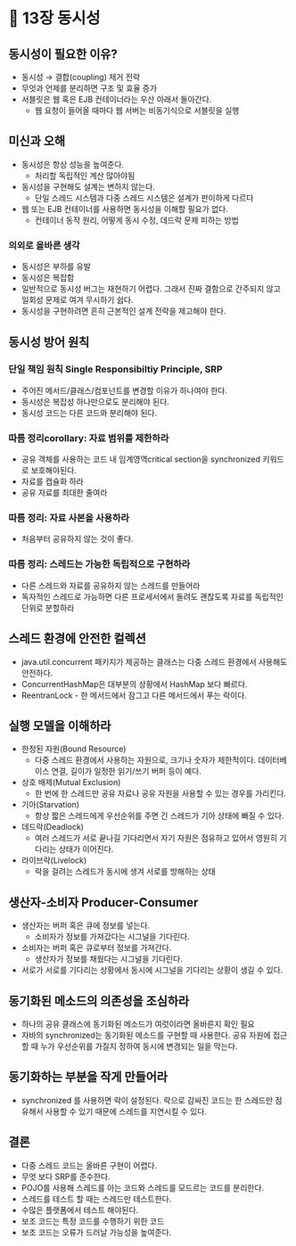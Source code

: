 # 🤭 13장 동시성

## 동시성이 필요한 이유?

- 동시성 → 결합(coupling) 제거 전략
- 무엇과 언제를 분리하면 구조 및 효율 증가
- 서블릿은 웹 혹은 EJB 컨테이너라는 우산  아래서 돌아간다.
    - 웹 요청이 들어올 때마다 웹 서버는 비동기식으로 서블릿을 실행
    

## 미신과 오해

- 동시성은 항상 성능을 높여준다.
    - 처리할 독립적인 계산 많아야됨
- 동시성을 구현해도 설계는 변하지 않는다.
    - 단일 스레드 시스템과 다중 스레드 시스템은 설계가 판이하게 다르다
- 웹 또는 EJB 컨테이너를 사용하면 동시성을 이해할 필요가 없다.
    - 컨테이너 동작 원리, 어떻게 동시 수정, 데드락 문제 피하는 방법

### 의외로 올바른 생각

- 동시성은 부하를 유발
- 동시성은 복잡함
- 일반적으로 동시성 버그는 재현하기 어렵다. 그래서 진짜 결함으로 간주되지 않고 일회성 문제로 여겨 무시하기 쉽다.
- 동시성을 구현하려면 흔히 근본적인 설계 전략을 제고해야 한다.

## 동시성 방어 원칙

### 단일 책임 원칙 Single Responsibiltiy Principle, SRP

- 주어진 메서드/클래스/컴포넌트를 변경할 이유가 하나여야 한다.
- 동시성은 복잡성 하나만으로도 분리해야 된다.
- 동시성 코드는 다른 코드와 분리해야 된다.

### 따름 정리corollary: 자료 범위를 제한하라

- 공유 객체를 사용하는 코드 내 임계영역critical section을 synchronized 키워드로 보호해야된다.
- 자료를 캡슐화 하라
- 공유 자료를 최대한 줄여라

### 따름 정리: 자료 사본을 사용하라

- 처음부터 공유하지 않는 것이 좋다.

### 따름 정리: 스레드는 가능한 독립적으로 구현하라

- 다른 스레드와 자료를 공유하지 않는 스레드를 만들어라
- 독자적인 스레드로 가능하면 다른 프로세서에서 돌려도 괜찮도록 자료를 독립적인 단위로 분할하라

## 스레드 환경에 안전한 컬렉션

- java.util.concurrent 패키지가 제공하는 클래스는 다중 스레드 환경에서 사용해도 안전하다.
- ConcurrentHashMap은 대부분의 상황에서 HashMap 보다 빠르다.
- ReentranLock - 한 메서드에서 잠그고 다른 메서드에서 푸는 락이다.

## 실행 모델을 이해하라

- 한정된 자원(Bound Resource)
    - 다중 스레드 환경에서 사용하는 자원으로, 크기나 숫자가 제한적이다. 데이터베이스 연결, 길이가 일정한 읽기/쓰기 버퍼 등이 예다.
- 상호 배제(Mutual Exclusion)
    - 한 번에 한 스레드만 공유 자료나 공유 자원을 사용할 수 있는 경우를 가리킨다.
- 기아(Starvation)
    - 항상 짧은 스레드에게 우선순위를 주면 긴 스레드가 기아 상태에 빠질 수 있다.
- 데드락(Deadlock)
    - 여러 스레드가 서로 끝나길 기다리면서 자기 자원은 점유하고 있어서 영원히 기다리는 상태가 이어진다.
- 라이브락(Livelock)
    - 락을 걸려는 스레드가 동시에 생겨 서로를 방해하는 상태

## 생산자-소비자 Producer-Consumer

- 생산자는 버퍼 혹은 큐에 정보를 넣는다.
    - 소비자가 정보를 가져갔다는 시그널을 기다린다.
- 소비자는 버퍼 혹은 큐로부터 정보를 가져간다.
    - 생산자가 정보를 채웠다는 시그널을 기다린다.
- 서로가 서로를 기다리는 상황에서 동시에 시그널을 기다리는 상황이 생길 수 있다.

## 동기화된 메소드의 의존성을 조심하라

- 하나의 공유 클래스에 동기화된 메소드가 여럿이라면 올바른지 확인 필요
- 자바의 synchronized는 동기화된 메소드를 구현할 때 사용한다. 공유 자원에 접근할 때 누가 우선순위를 가질지 정하여 동시에 변경되는 일을 막는다.

## 동기화하는 부분을 작게 만들어라

- synchronized 를 사용하면 락이 설정된다. 락으로 감싸진 코드는 한 스레드만 점유해서 사용할 수 있기 때문에 스레드를 지연시킬 수 있다.

## 결론

- 다중 스레드 코드는 올바른 구현이 어렵다.
- 무엇 보다 SRP를 준수한다.
- POJO를 사용해 스레드를 아는 코드와 스레드를 모드르는 코드를 분리한다.
- 스레드를 테스트 할 때는 스레드만 테스트한다.
- 수많은 플랫폼에서 테스트 해야된다.
- 보조 코드는 특정 코드를 수행하기 위한 코드
- 보조 코드는 오류가 드러날 가능성을 높여준다.


